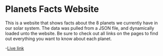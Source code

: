 # Planets Facts Website

This is a website that shows facts about the 8 planets we currently have in our solar system. The data was pulled from a JSON file, and dynamically loaded unto the website. Be sure to check out all links on the pages to find out everything you want to know about each planet.

-[Live link](https://planetsfacts-fordevsjs.netlify.app)
